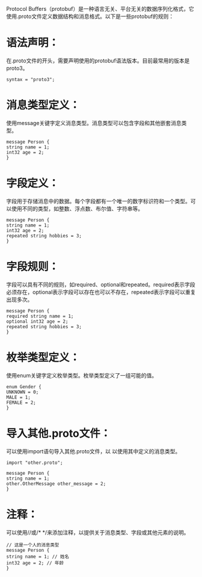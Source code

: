 Protocol Buffers（protobuf）是一种语言无关、平台无关的数据序列化格式，它使用.proto文件定义数据结构和消息格式。以下是一些protobuf的规则：

# 语法声明：
在.proto文件的开头，需要声明使用的protobuf语法版本。目前最常用的版本是proto3。
```
syntax = "proto3";
```
# 消息类型定义：
使用message关键字定义消息类型。消息类型可以包含字段和其他嵌套消息类型。
```
message Person {
string name = 1;
int32 age = 2;
}
```
# 字段定义：
字段用于存储消息中的数据。每个字段都有一个唯一的数字标识符和一个类型。可以使用不同的类型，如整数、浮点数、布尔值、字符串等。
```
message Person {
string name = 1;
int32 age = 2;
repeated string hobbies = 3;
}
```

# 字段规则：
字段可以具有不同的规则，如required、optional和repeated。required表示字段必须存在，optional表示字段可以存在也可以不存在，repeated表示字段可以重复出现多次。
```
message Person {
required string name = 1;
optional int32 age = 2;
repeated string hobbies = 3;
}
```

# 枚举类型定义：
使用enum关键字定义枚举类型。枚举类型定义了一组可能的值。
```
enum Gender {
UNKNOWN = 0;
MALE = 1;
FEMALE = 2;
}
```

# 导入其他.proto文件：
可以使用import语句导入其他.proto文件，以
以使用其中定义的消息类型。
```
import "other.proto";

message Person {
string name = 1;
other.OtherMessage other_message = 2;
}
```

# 注释：
可以使用//或/* */来添加注释，以提供关于消息类型、字段或其他元素的说明。
```
// 这是一个人的消息类型
message Person {
string name = 1; // 姓名
int32 age = 2; // 年龄
}
```
